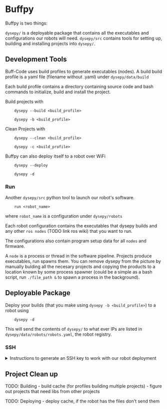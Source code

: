 # Buffpy
Buffpy is two things:

`dysepy/` is a deployable package that contains all the executables and configurations our robots will need.
`dysepy/src` contains tools for setting up, building and installing projects into `dysepy/`.


## Development Tools

Buff-Code uses build profiles to generate executables (nodes). A build build profile is a yaml file (filename without .yaml) under `dysepy/data/build`

Each build profile contains a directory containing source code and bash commands to initialize, build and install the project.

Build projects with 

        dysepy --build <build_profile>

        dysepy -b <build_profile>

Clean Projects with

        dysepy --clean <build_profile>

        dysepy -c <build_profile>

Buffpy can also deploy itself to a robot over WiFi

        dysepy --deploy

        dysepy -d


### Run

Another `dysepy/src` python tool to launch our robot's software.

        run <robot_name>

where `robot_name` is a configuration under `dysepy/robots`

Each robot configuration contains the executables that dysepy builds and any other `ros nodes` (TODO link ros wiki) that you want to run.

The configurations also contain program setup data for all `nodes` and firmware.

A `node` is a process or thread in the software pipeline. Projects produce executables, run spawns them. You can remove dysepy from the picture by manually bulding all the necesary projects and copying the products to a location known by some process spawner (could be a simple as a bash script, run `./file_path &` to spawn a process in the background).


## Deployable Package

Deploy your builds (that you make using `dysepy -b <build_profile>`) to a robot using

        dysepy -d

This will send the contents of `dysepy/` to what ever IPs are listed in  `dysepy/data/robots/robots.yaml`, the robot registry.


### SSH

<details>
<summary>Instructions to generate an SSH key to work with our robot deployment </summary>

#### Generate SSH Key
        ssh-keygen -t ed25519 -C "your_email@example.com"
##### If you set a custom name for your key, configure `~/.ssh/config` to recognize it. More info: https://www.howtogeek.com/devops/how-to-manage-an-ssh-config-file-in-windows-linux/
For a custom named key to work with our scripts, add the below within `~/.ssh/config`. (edgek.local is the current robot ip when connected to its hotspot.)

        Host edgek.local
                HostName edgek.local
                <recommend adding "PreferredAuthentications publickey" here after completing ssh-copy-id>
                IdentityFile ~/.ssh/<your_private_key_file>

Start your ssh-agent:

        eval "$(ssh-agent -s)"

Add your private ssh key to your ssh-agent:

        ssh-add ~/.ssh/<your_private_key_file>
#### Install SSH Key to Robot
You can install your ssh key to the robot so it doesn't require a password when deploying and sshing.

        dysepy --installKeys

or manually with:

        ssh-copy-id -i ~/.ssh/<your_public_key_file> cu-robotics@edgek.local

#### Connect to Robot
While on its hotspot, you can use any ssh-related commands.

        ssh cu-robotics@edgek.local

</details>

## Project Clean up 

TODO: Building
        - build cache (for profiles building multiple projects) 
        - figure out projects that need libs from other projects 

TODO: Deploying
        - deploy cache, if the robot has the files don't send them
